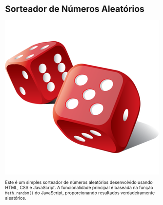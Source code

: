 # Sorteador de Números Aleatórios

<p align="center">
    <img src="/assets/logosorteador.PNG" alt="Imagem do Projeto">
</p>

Este é um simples sorteador de números aleatórios desenvolvido usando HTML, CSS e JavaScript. A funcionalidade principal é baseada na função `Math.random()` do JavaScript, proporcionando resultados verdadeiramente aleatórios.
